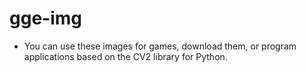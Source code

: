 # gge-img
* You can use these images for games, download them, or program applications based on the CV2 library for Python.
